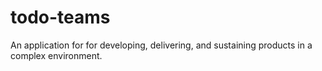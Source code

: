 # todo-teams
An application for for developing, delivering, and sustaining products in a complex environment.
